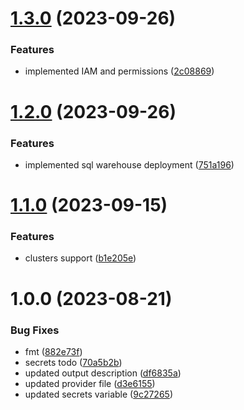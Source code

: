 # [1.3.0](https://github.com/data-platform-hq/terraform-databricks-google-runtime-premium/compare/v1.2.0...v1.3.0) (2023-09-26)


### Features

* implemented IAM and permissions ([2c08869](https://github.com/data-platform-hq/terraform-databricks-google-runtime-premium/commit/2c08869e9850b1ace4215549dbc1df99262abe1b))

# [1.2.0](https://github.com/data-platform-hq/terraform-databricks-google-runtime-premium/compare/v1.1.0...v1.2.0) (2023-09-26)


### Features

* implemented sql warehouse deployment ([751a196](https://github.com/data-platform-hq/terraform-databricks-google-runtime-premium/commit/751a196258b33949161e92756630673e5d091f50))

# [1.1.0](https://github.com/data-platform-hq/terraform-databricks-google-runtime-premium/compare/v1.0.0...v1.1.0) (2023-09-15)


### Features

* clusters support ([b1e205e](https://github.com/data-platform-hq/terraform-databricks-google-runtime-premium/commit/b1e205e377cac7f574af10c7328917fea9c575d7))

# 1.0.0 (2023-08-21)


### Bug Fixes

* fmt ([882e73f](https://github.com/data-platform-hq/terraform-databricks-google-runtime-premium/commit/882e73f519ff220d1637c30775d13128c5232bfe))
* secrets todo ([70a5b2b](https://github.com/data-platform-hq/terraform-databricks-google-runtime-premium/commit/70a5b2b3b89da614f4411ccce8bbd2f8f979a84e))
* updated output description ([df6835a](https://github.com/data-platform-hq/terraform-databricks-google-runtime-premium/commit/df6835aa960c916a5da3c277e8888d24ebd64c78))
* updated provider file ([d3e6155](https://github.com/data-platform-hq/terraform-databricks-google-runtime-premium/commit/d3e61550744e53751d954a22c30be274ff4042f5))
* updated secrets variable ([9c27265](https://github.com/data-platform-hq/terraform-databricks-google-runtime-premium/commit/9c27265befc623a60b7dc6be41b9f24fb6fd2536))
